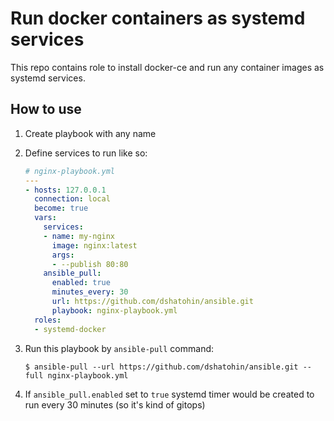 # Run docker containers as systemd services

This repo contains role to install docker-ce and run any container images as systemd services.

## How to use

1. Create playbook with any name
2. Define services to run like so:

   ```yaml
   # nginx-playbook.yml
   ---
   - hosts: 127.0.0.1
     connection: local
     become: true
     vars:
       services:
       - name: my-nginx
         image: nginx:latest
         args:
         - --publish 80:80
       ansible_pull:
         enabled: true
         minutes_every: 30
         url: https://github.com/dshatohin/ansible.git
         playbook: nginx-playbook.yml
     roles:
     - systemd-docker
   ```

3. Run this playbook by `ansible-pull` command:

   ```plain
   $ ansible-pull --url https://github.com/dshatohin/ansible.git --full nginx-playbook.yml
   ```

4. If `ansible_pull.enabled` set to `true` systemd timer would be created to run every 30 minutes (so it's kind of gitops)
